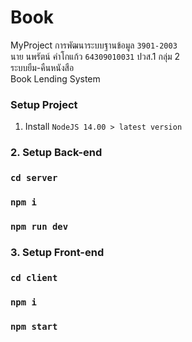 # Book
MyProject การพัฒนาระบบฐานข้อมูล `3901-2003` \
นาย นพรัตน์ คำโกแก้ว `64309010031` ปวส.1 กลุ่ม 2 \
ระบบยืม-คืนหนังสือ \
Book Lending System
### Setup Project
1. Install `NodeJS 14.00 > latest version`
### 2. Setup Back-end

### `cd server`

### `npm i`

### `npm run dev`

### 3. Setup Front-end

### `cd client`

### `npm i`

### `npm start`
